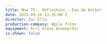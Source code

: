 ```yaml
---
title: Now TV - Obfleshion - Eau de Walker
date: 2015-09-16 13:35:00 Z
director: Zac Ella
production-company: Agile Films
equipment: Arri Alexa Anamoprhic
is-shown: false
---
```


